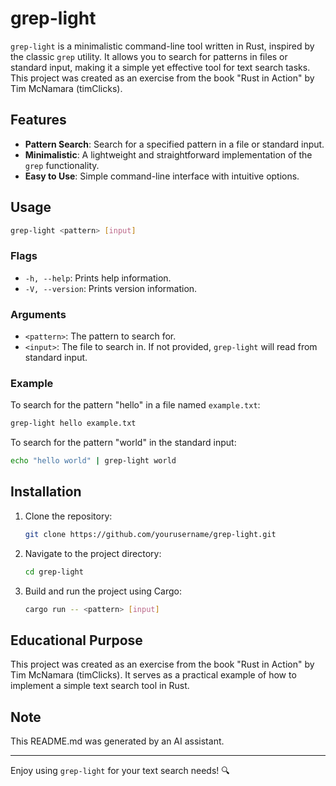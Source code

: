 # grep-light

`grep-light` is a minimalistic command-line tool written in Rust, inspired by the classic `grep` utility. It allows you to search for patterns in files or standard input, making it a simple yet effective tool for text search tasks. This project was created as an exercise from the book "Rust in Action" by Tim McNamara (timClicks).

## Features

- **Pattern Search**: Search for a specified pattern in a file or standard input.
- **Minimalistic**: A lightweight and straightforward implementation of the `grep` functionality.
- **Easy to Use**: Simple command-line interface with intuitive options.

## Usage

```bash
grep-light <pattern> [input]
```

### Flags

- `-h, --help`: Prints help information.
- `-V, --version`: Prints version information.

### Arguments

- `<pattern>`: The pattern to search for.
- `<input>`: The file to search in. If not provided, `grep-light` will read from standard input.

### Example

To search for the pattern "hello" in a file named `example.txt`:

```bash
grep-light hello example.txt
```

To search for the pattern "world" in the standard input:

```bash
echo "hello world" | grep-light world
```

## Installation

1. Clone the repository:

   ```bash
   git clone https://github.com/yourusername/grep-light.git
   ```

2. Navigate to the project directory:

   ```bash
   cd grep-light
   ```

3. Build and run the project using Cargo:

   ```bash
   cargo run -- <pattern> [input]
   ```

## Educational Purpose

This project was created as an exercise from the book "Rust in Action" by Tim McNamara (timClicks). It serves as a practical example of how to implement a simple text search tool in Rust.

## Note

This README.md was generated by an AI assistant.

---

Enjoy using `grep-light` for your text search needs! 🔍
